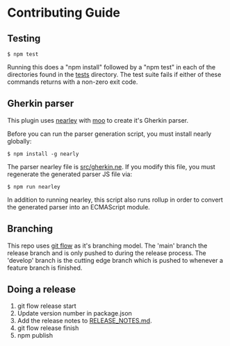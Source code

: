 # Contributing Guide

## Testing

```
$ npm test
```

Running this does a "npm install" followed by a "npm test" in each of the directories found in the [tests](tests)
directory.  The test suite fails if either of these commands returns with a non-zero exit code.

## Gherkin parser

This plugin uses [nearley](https://nearley.js.org/) with [moo](https://github.com/no-context/moo) to create it's
Gherkin parser.

Before you can run the parser generation script, you must install nearly globally:
```
$ npm install -g nearly
```

The parser nearley file is [src/gherkin.ne](src/gherkin.ne).  If you modify this file, you must
regenerate the generated parser JS file via:
```
$ npm run nearley
```

In addition to running nearley, this script also runs rollup in order to convert the generated parser into an 
ECMAScript module.

## Branching

This repo uses [git flow](https://www.atlassian.com/git/tutorials/comparing-workflows/gitflow-workflow) as it's 
branching model.  The 'main' branch the release branch and is only pushed to during the release process.  The
'develop' branch is the cutting edge branch which is pushed to whenever a feature branch is finished.

## Doing a release

1. git flow release start <version>
1. Update version number in package.json
1. Add the release notes to [RELEASE_NOTES.md](RELEASE_NOTES.md).
1. git flow release finish <version>
1. npm publish
